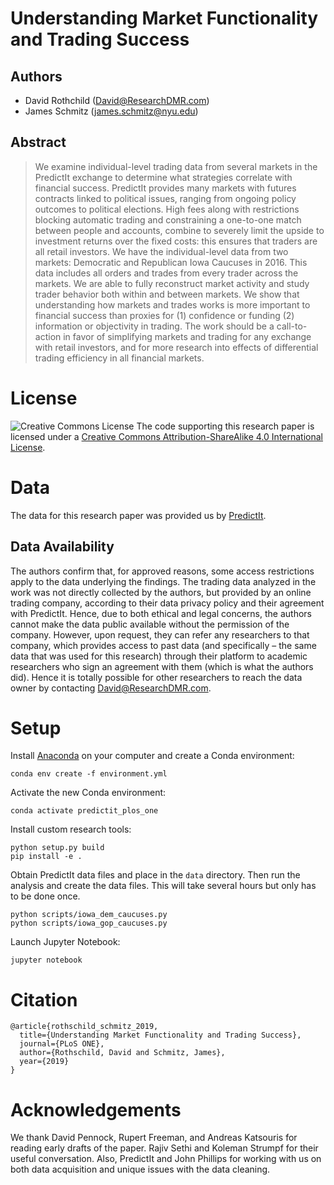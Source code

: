 # Understanding Market Functionality and Trading Success

## Authors

* David Rothchild ([David@ResearchDMR.com](David@ResearchDMR.com))
* James Schmitz ([james.schmitz@nyu.edu](james.schmitz@nyu.edu))

## Abstract

> We examine individual-level trading data from several markets in the PredictIt exchange to determine what strategies correlate with financial success. PredictIt provides many markets with futures contracts linked to political issues, ranging from ongoing policy outcomes to political elections. High fees along with restrictions blocking automatic trading and constraining a one-to-one match between people and accounts, combine to severely limit the upside to investment returns over the fixed costs: this ensures that traders are all retail investors. We have the individual-level data from two markets: Democratic and Republican Iowa Caucuses in 2016. This data includes all orders and trades from every trader across the markets. We are able to fully reconstruct market activity and study trader behavior both within and between markets. We show that understanding how markets and trades works is more important to financial success than proxies for (1) confidence or funding (2) information or objectivity in trading. The work should be a call-to-action in favor of simplifying markets and trading for any exchange with retail investors, and for more research into effects of differential trading efficiency in all financial markets.

# License

![Creative Commons License][license] The code supporting this research paper is licensed under a [Creative Commons Attribution-ShareAlike 4.0 International License][license_link].

[license]: https://i.creativecommons.org/l/by-sa/4.0/80x15.png
[license_link]: http://creativecommons.org/licenses/by-sa/4.0/

# Data

The data for this research paper was provided us by [PredictIt](http://predictit.org).

## Data Availability

The authors confirm that, for approved reasons, some access restrictions apply to the data underlying the findings. The trading data analyzed in the work was not directly collected by the authors, but provided by an online trading company, according to their data privacy policy and their agreement with PredictIt. Hence, due to both ethical and legal concerns, the authors cannot make the data public available without the permission of the company. However, upon request, they can refer any researchers to that company, which provides access to past data (and specifically – the same data that was used for this research) through their platform to academic researchers who sign an agreement with them (which is what the authors did). Hence it is totally possible for other researchers to reach the data owner by contacting [David@ResearchDMR.com](David@ResearchDMR.com).

# Setup

Install [Anaconda](https://www.anaconda.com/distribution/#download-section) on your computer and create a Conda environment:

```
conda env create -f environment.yml
```

Activate the new Conda environment:

```
conda activate predictit_plos_one
```

Install custom research tools:

```
python setup.py build
pip install -e .
```

Obtain PredictIt data files and place in the `data` directory. Then run the analysis and create the data files. This will take several hours but only has to be done once.

```
python scripts/iowa_dem_caucuses.py
python scripts/iowa_gop_caucuses.py
```

Launch Jupyter Notebook:

```
jupyter notebook
```

# Citation

```
@article{rothschild_schmitz_2019,
  title={Understanding Market Functionality and Trading Success},
  journal={PLoS ONE},
  author={Rothschild, David and Schmitz, James},
  year={2019}
}
```

# Acknowledgements

We thank David Pennock, Rupert Freeman, and Andreas Katsouris for reading early drafts of the paper. Rajiv Sethi and Koleman Strumpf for their useful conversation. Also, PredictIt and John Phillips for working with us on both data acquisition and unique issues with the data cleaning.

